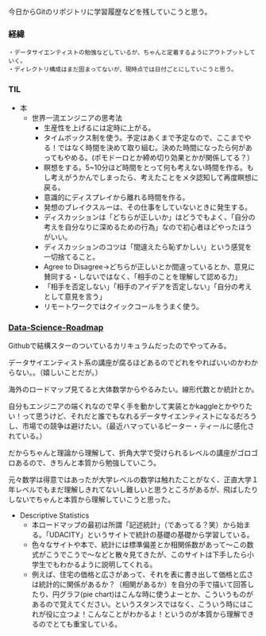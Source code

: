 今日からGitのリポジトリに学習履歴などを残していこうと思う。
  ### 経緯
    ・データサイエンティストの勉強などしているが、ちゃんと定着するようにアウトプットしていく。
    ・ディレクトリ構成はまだ固まってないが、現時点では日付ごとにしていこうと思う。

### TIL
- 本
  - 世界一流エンジニアの思考法
    - 生産性を上げるには定時に上がる。
    - タイムボックス制を使う。予定はあくまで予定なので、ここまでやる！ではなく時間を決めて取り組む。決めた時間になったら何があってもやめる。(ポモドーロとか締め切り効果とかが関係してる？）
    - 瞑想をする。5~10分ほど時間をとって何も考えない時間を作る。もし考えがうかんでしまったら、考えたことをメタ認知して再度瞑想に戻る。
    - 意識的にディスプレイから離れる時間を作る。
    - 発想のブレイクスルーは、その仕事をしていないときに発生する。
    - ディスカッションは「どちらが正しいか」はどうでもよく、「自分の考えを自分なりに深めるための行為」なので初心者ほどやったほうがいい。
    - ディスカッションのコツは「間違えたら恥ずかしい」という感覚を一切捨てること。
    - Agree to Disagree→どちらが正しいとか間違っているとか、意見に賛同する・しないではなく、「相手のことを理解して認める力」
    - 「相手を否定しない」「相手のアイデアを否定しない」「自分の考えとして意見を言う」
    - リモートワークではクイックコールをうまく使う。

### [Data-Science-Roadmap](https://github.com/Moataz-Elmesmary/Data-Science-Roadmap)

Githubで結構スターのついているカリキュラムだったのでやってみる。

データサイエンティスト系の講座が腐るほどあるのでどれをやればいいのかわからない。。（嬉しいことだが。）

海外のロードマップ見てると大体数学からやるみたい。線形代数とか統計とか。

自分もエンジニアの端くれなので早く手を動かして実装とかkaggleとかやりたい！って思うけど、それだと誰でもなれるデータサイエンティストになるだろうし、市場での競争は避けたい。（最近ハマっているピーター・ティールに感化されている。）

だからちゃんと理論から理解して、折角大学で受けられるレベルの講座がゴロゴロあるので、きちんと本質から勉強していこう。

元々数学は得意ではあったが大学レベルの数学は触れたことがなく、正直大学１年レベルでもまだ理解しきれてないし難しいと思うところがあるが、飛ばしたりしないでちゃんと本質から理解していこうと思った。

- Descriptive Statistics
  - 本ロードマップの最初は所謂「記述統計」（であってる？笑）から始まる。「UDACITY」というサイトで統計の基礎の基礎から学習している。
  - 色々なサイトや本で、統計には標準偏差とか相関係数があって〜この数式がこうでこうで〜などと散々見てきたが、このサイトは下手したら小学生でもわかるように説明してくれる。
  - 例えば、住宅の価格と広さがあって、それを表に書き出して価格と広さは統計的に関係があるか？（相関があるか）を自分の手で描いて回答したり、円グラフ(pie chart)はこんな時に使うよーとか、こういうものがあるので覚えてください。というスタンスではなく、こういう時にはこれが役に立つよ！こんなことがわかるよ！というのが本質から理解できるのでとても重宝している。
